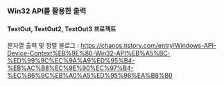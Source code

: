 ### Win32 API를 활용한 출력
   #### TextOut, TextOut2, TextOut3 프로젝트
   문자열 출력 및 정렬
   블로그 : https://chanos.tistory.com/entry/Windows-API-Device-Context%EB%9E%80-Win32-API%EB%A5%BC-%ED%99%9C%EC%9A%A9%ED%95%B4-%EB%AC%B8%EC%9E%90%EC%97%B4-%EC%B6%9C%EB%A0%A5%ED%95%98%EA%B8%B0
